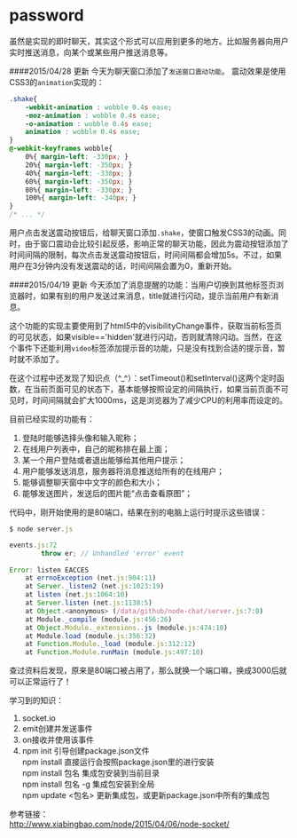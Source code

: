 # password

虽然是实现的即时聊天，其实这个形式可以应用到更多的地方。比如服务器向用户实时推送消息，向某个或某些用户推送消息等。  

####2015/04/28 更新 
今天为聊天窗口添加了`发送窗口震动功能`。
震动效果是使用CSS3的`animation`实现的： 

```css
.shake{
    -webkit-animation : wobble 0.4s ease;
    -moz-animation : wobble 0.4s ease;
    -o-animation : wobble 0.4s ease;
    animation : wobble 0.4s ease;
}
@-webkit-keyframes wobble{
    0%{ margin-left: -330px; }
    20%{ margin-left: -350px; }
    40%{ margin-left: -330px; }
    60%{ margin-left: -350px; }
    80%{ margin-left: -330px; }
    100%{ margin-left: -340px; }
}
/* ... */
```
用户点击发送震动按钮后，给聊天窗口添加`.shake`，使窗口触发CSS3的动画。同时，由于窗口震动会比较引起反感，影响正常的聊天功能，因此为震动按钮添加了时间间隔的限制，每次点击发送震动按钮后，时间间隔都会增加5s。不过，如果用户在3分钟内没有发送震动的话，时间间隔会置为0，重新开始。

####2015/04/19 更新 
今天添加了消息提醒的功能：当用户切换到其他标签页浏览器时，如果有别的用户发送过来消息，title就进行闪动，提示当前用户有新消息。

这个功能的实现主要使用到了html5中的visibilityChange事件，获取当前标签页的可见状态，如果visible=='hidden'就进行闪动，否则就清除闪动。当然，在这个事件下还能利用`video`标签添加提示音的功能，只是没有找到合适的提示音，暂时就不添加了。  

在这个过程中还发现了知识点（^_^）：setTimeout()和setInterval()这两个定时函数，在当前页面可见的状态下，基本能够按照设定的间隔执行，如果当前页面不可见时，时间间隔就会扩大1000ms，这是浏览器为了减少CPU的利用率而设定的。


目前已经实现的功能有：  
1. 登陆时能够选择头像和输入昵称；  
2. 在线用户列表中，自己的昵称排在最上面；  
3. 某一个用户登陆或者退出能够给其他用户提示；  
4. 用户能够发送消息，服务器将消息推送给所有的在线用户；  
5. 能够调整聊天窗中中文字的颜色和大小；  
6. 能够发送图片，发送后的图片能“点击查看原图”；  

代码中，刚开始使用的是80端口，结果在别的电脑上运行时提示这些错误：  
```javascript
$ node server.js 

events.js:72
        throw er; // Unhandled 'error' event
              ^
Error: listen EACCES
    at errnoException (net.js:904:11)
    at Server._listen2 (net.js:1023:19)
    at listen (net.js:1064:10)
    at Server.listen (net.js:1138:5)
    at Object.<anonymous> (/data/github/node-chat/server.js:7:8)
    at Module._compile (module.js:456:26)
    at Object.Module._extensions..js (module.js:474:10)
    at Module.load (module.js:356:32)
    at Function.Module._load (module.js:312:12)
    at Function.Module.runMain (module.js:497:10)
```
查过资料后发现，原来是80端口被占用了，那么就换一个端口嘛，换成3000后就可以正常运行了！  

学习到的知识：  
1. socket.io  
2. emit创建并发送事件  
3. on接收并使用该事件  
4. npm init 引导创建package.json文件  
    npm install 直接运行会按照package.json里的进行安装  
    npm install 包名  集成包安装到当前目录  
    npm install 包名 -g 集成包安装到全局  
    npm update <包名> 更新集成包，或更新package.json中所有的集成包  

参考链接：   
http://www.xiabingbao.com/node/2015/04/06/node-socket/  
